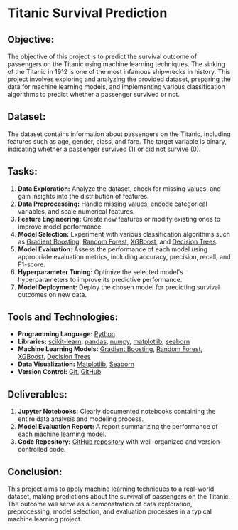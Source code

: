 # Titanic Survival Prediction

## Objective:
The objective of this project is to predict the survival outcome of passengers on the Titanic using machine learning techniques. The sinking of the Titanic in 1912 is one of the most infamous shipwrecks in history. This project involves exploring and analyzing the provided dataset, preparing the data for machine learning models, and implementing various classification algorithms to predict whether a passenger survived or not.

## Dataset:
The dataset contains information about passengers on the Titanic, including features such as age, gender, class, and fare. The target variable is binary, indicating whether a passenger survived (1) or did not survive (0).

## Tasks:
1. **Data Exploration:** Analyze the dataset, check for missing values, and gain insights into the distribution of features.
2. **Data Preprocessing:** Handle missing values, encode categorical variables, and scale numerical features.
3. **Feature Engineering:** Create new features or modify existing ones to improve model performance.
4. **Model Selection:** Experiment with various classification algorithms such as [Gradient Boosting](https://scikit-learn.org/stable/modules/ensemble.html#gradient-boosting), [Random Forest](https://scikit-learn.org/stable/modules/ensemble.html#random-forests), [XGBoost](https://xgboost.readthedocs.io/en/latest/), and [Decision Trees](https://scikit-learn.org/stable/modules/tree.html).
5. **Model Evaluation:** Assess the performance of each model using appropriate evaluation metrics, including accuracy, precision, recall, and F1-score.
6. **Hyperparameter Tuning:** Optimize the selected model's hyperparameters to improve its predictive performance.
7. **Model Deployment:** Deploy the chosen model for predicting survival outcomes on new data.

## Tools and Technologies:
- **Programming Language:** [Python](https://www.python.org/)
- **Libraries:** [scikit-learn](https://scikit-learn.org/stable/), [pandas](https://pandas.pydata.org/), [numpy](https://numpy.org/), [matplotlib](https://matplotlib.org/), [seaborn](https://seaborn.pydata.org/)
- **Machine Learning Models:** [Gradient Boosting](https://scikit-learn.org/stable/modules/ensemble.html#gradient-boosting), [Random Forest](https://scikit-learn.org/stable/modules/ensemble.html#random-forests), [XGBoost](https://xgboost.readthedocs.io/en/latest/), [Decision Trees](https://scikit-learn.org/stable/modules/tree.html)
- **Data Visualization:** [Matplotlib](https://matplotlib.org/), [Seaborn](https://seaborn.pydata.org/)
- **Version Control:** [Git](https://git-scm.com/), [GitHub](https://github.com/)

## Deliverables:
1. **Jupyter Notebooks:** Clearly documented notebooks containing the entire data analysis and modeling process.
2. **Model Evaluation Report:** A report summarizing the performance of each machine learning model.
3. **Code Repository:** [GitHub repository](https://github.com/) with well-organized and version-controlled code.

## Conclusion:
This project aims to apply machine learning techniques to a real-world dataset, making predictions about the survival of passengers on the Titanic. The outcome will serve as a demonstration of data exploration, preprocessing, model selection, and evaluation processes in a typical machine learning project.

